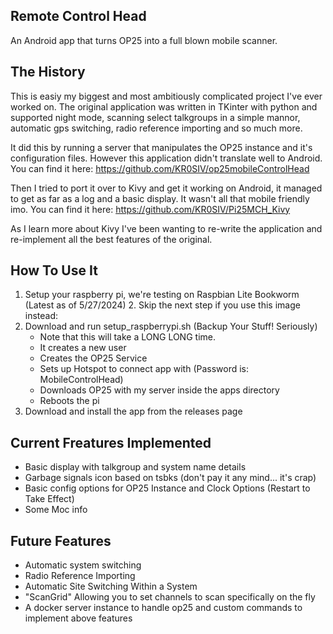 ## Remote Control Head
An Android app that turns OP25 into a full blown mobile scanner.

## The History
This is easiy my biggest and most ambitiously complicated project I've ever worked on.
The original application was written in TKinter with python and supported night mode, scanning select talkgroups in a simple mannor, automatic
gps switching, radio reference importing and so much more.

It did this by running a server that manipulates the OP25 instance and it's configuration files.
However this application didn't translate well to Android. You can find it here: https://github.com/KR0SIV/op25mobileControlHead

Then I tried to port it over to Kivy and get it working on Android, it managed to get as far as a log and a basic display.
It wasn't all that mobile friendly imo. You can find it here: https://github.com/KR0SIV/Pi25MCH_Kivy

As I learn more about Kivy I've been wanting to re-write the application and re-implement all the best features of the original.

## How To Use It

1. Setup your raspberry pi, we're testing on Raspbian Lite Bookworm (Latest as of 5/27/2024)
   2. Skip the next step if you use this image instead: 
2. Download and run setup_raspberrypi.sh (Backup Your Stuff! Seriously)
   * Note that this will take a LONG LONG time.
   * It creates a new user
   * Creates the OP25 Service
   * Sets up Hotspot to connect app with (Password is: MobileControlHead)
   * Downloads OP25 with my server inside the apps directory
   * Reboots the pi
3. Download and install the app from the releases page

## Current Freatures Implemented

* Basic display with talkgroup and system name details
* Garbage signals icon based on tsbks (don't pay it any mind... it's crap)
* Basic config options for OP25 Instance and Clock Options (Restart to Take Effect)
* Some Moc info

## Future Features

* Automatic system switching
* Radio Reference Importing
* Automatic Site Switching Within a System
* "ScanGrid" Allowing you to set channels to scan specifically on the fly
* A docker server instance to handle op25 and custom commands to implement above features